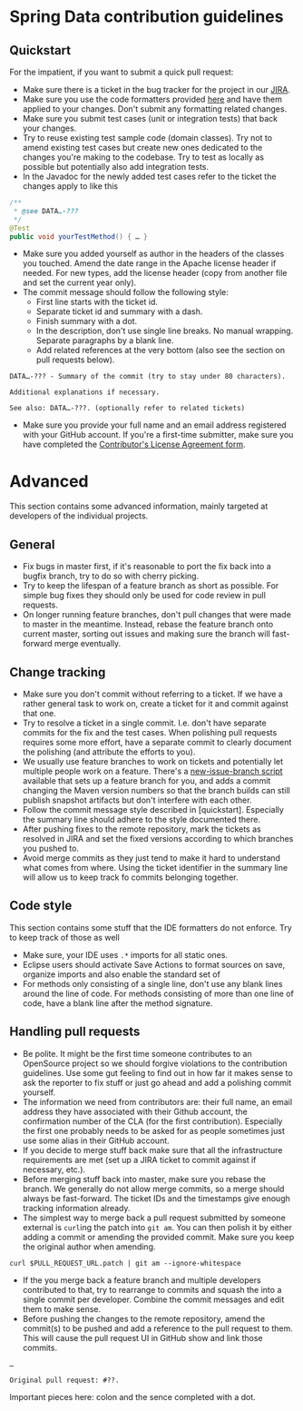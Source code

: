 # Spring Data contribution guidelines

## Quickstart

For the impatient, if you want to submit a quick pull request:

- Make sure there is a ticket in the bug tracker for the project in our [JIRA](https://jira.springsource.org).
- Make sure you use the code formatters provided [here](https://github.com/spring-projects/spring-data-build/tree/master/etc/ide) and have them applied to your changes. Don't submit any formatting related changes.
- Make sure you submit test cases (unit or integration tests) that back your changes.
- Try to reuse existing test sample code (domain classes). Try not to amend existing test cases but create new ones dedicated to the changes you're making to the codebase. Try to test as locally as possible but potentially also add integration tests.
- In the Javadoc for the newly added test cases refer to the ticket the changes apply to like this

```java
/**
 * @see DATA…-???
 */
@Test
public void yourTestMethod() { … }
```

- Make sure you added yourself as author in the headers of the classes you touched. Amend the date range in the Apache license header if needed. For new types, add the license header (copy from another file and set the current year only).
- The commit message should follow the following style:
    - First line starts with the ticket id.
    - Separate ticket id and summary with a dash.
    - Finish summary with a dot.
    - In the description, don't use single line breaks. No manual wrapping. Separate paragraphs by a blank line.
    - Add related references at the very bottom (also see the section on pull requests below).

```
DATA…-??? - Summary of the commit (try to stay under 80 characters).

Additional explanations if necessary.

See also: DATA…-???. (optionally refer to related tickets)
```

- Make sure you provide your full name and an email address registered with your GitHub account. If you're a first-time submitter, make sure you have completed the [Contributor's License Agreement form](https://support.springsource.com/spring_committer_signup).

# Advanced

This section contains some advanced information, mainly targeted at developers of the individual projects.

## General

- Fix bugs in master first, if it's reasonable to port the fix back into a bugfix branch, try to do so with cherry picking.
- Try to keep the lifespan of a feature branch as short as possible. For simple bug fixes they should only be used for code review in pull requests.
- On longer running feature branches, don't pull changes that were made to master in the meantime. Instead, rebase the feature branch onto current master, sorting out issues and making sure the branch will fast-forward merge eventually.

## Change tracking

- Make sure you don't commit without referring to a ticket. If we have a rather general task to work on, create a ticket for it and commit against that one.
- Try to resolve a ticket in a single commit. I.e. don't have separate commits for the fix and the test cases. When polishing pull requests requires some more effort, have a separate commit to clearly document the polishing (and attribute the efforts to you).
- We usually use feature branches to work on tickets and potentially let multiple people work on a feature. There's a [new-issue-branch script](https://github.com/spring-projects/spring-data-build/tree/master/etc/scripts) available that sets up a feature branch for you, and adds a commit changing the Maven version numbers so that the branch builds can still publish snapshot artifacts but don't interfere with each other.
- Follow the commit message style described in [quickstart]. Especially the summary line should adhere to the style documented there.
- After pushing fixes to the remote repository, mark the tickets as resolved in JIRA and set the fixed versions according to which branches you pushed to.
- Avoid merge commits as they just tend to make it hard to understand what comes from where. Using the ticket identifier in the summary line will allow us to keep track fo commits belonging together.

## Code style

This section contains some stuff that the IDE formatters do not enforce. Try to keep track of those as well

- Make sure, your IDE uses `.*` imports for all static ones.
- Eclipse users should activate Save Actions to format sources on save, organize imports and also enable the standard set of
- For methods only consisting of a single line, don't use any blank lines around the line of code. For methods consisting of more than one line of code, have a blank line after the method signature.

## Handling pull requests

- Be polite. It might be the first time someone contributes to an OpenSource project so we should forgive violations to the contribution guidelines. Use some gut feeling to find out in how far it makes sense to ask the reporter to fix stuff or just go ahead and add a polishing commit yourself.
- The information we need from contributors are: their full name, an email address they have associated with their Github account, the confirmation number of the CLA (for the first contribution). Especially the first one probably needs to be asked for as people sometimes just use some alias in their GitHub account.
- If you decide to merge stuff back make sure that all the infrastructure requirements are met (set up a JIRA ticket to commit against if necessary, etc.).
- Before merging stuff back into master, make sure you rebase the branch. We generally do not allow merge commits, so a merge should always be fast-forward. The ticket IDs and the timestamps give enough tracking information already.
- The simplest way to merge back a pull request submitted by someone external is `curl`ing the patch into `git am`. You can then polish it by either adding a commit or amending the provided commit. Make sure you keep the original author when amending.

```
curl $PULL_REQUEST_URL.patch | git am --ignore-whitespace
```

- If the you merge back a feature branch and multiple developers contributed to that, try to rearrange to commits and squash the into a single commit per developer. Combine the commit messages and edit them to make sense.
- Before pushing the changes to the remote repository, amend the commit(s) to be pushed and add a reference to the pull request to them. This will cause the pull request UI in GitHub show and link those commits.

```
…

Original pull request: #??.
```

Important pieces here: colon and the sence completed with a dot.
